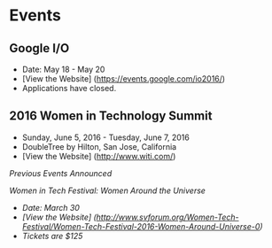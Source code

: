 # Events

## Google I/O
- Date: May 18 - May 20
- [View the Website] (https://events.google.com/io2016/)
- Applications have closed.

## 2016 Women in Technology Summit
- Sunday, June 5, 2016 - Tuesday, June 7, 2016
- DoubleTree by Hilton, San Jose, California
- [View the Website] (http://www.witi.com/)

<em>

Previous Events Announced

Women in Tech Festival: Women Around the Universe
- Date: March 30
- [View the Website] (http://www.svforum.org/Women-Tech-Festival/Women-Tech-Festival-2016-Women-Around-Universe-0)
- Tickets are $125 





</em>
